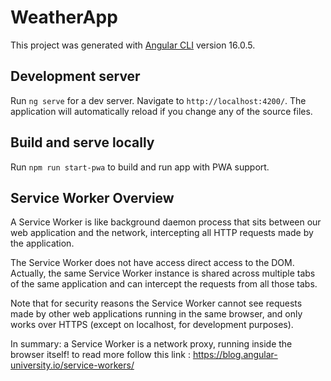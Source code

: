 # WeatherApp

This project was generated with [Angular CLI](https://github.com/angular/angular-cli) version 16.0.5.

## Development server

Run `ng serve` for a dev server. Navigate to `http://localhost:4200/`. The application will automatically reload if you change any of the source files.

## Build and serve locally

Run `npm run start-pwa` to build and run app with PWA support.

## Service Worker Overview

A Service Worker is like background daemon process that sits between our web application and the network, intercepting all HTTP requests made by the application.

The Service Worker does not have access direct access to the DOM. Actually, the same Service Worker instance is shared across multiple tabs of the same application and can intercept the requests from all those tabs.

Note that for security reasons the Service Worker cannot see requests made by other web applications running in the same browser, and only works over HTTPS (except on localhost, for development purposes).

In summary: a Service Worker is a network proxy, running inside the browser itself!
to read more follow this link : https://blog.angular-university.io/service-workers/


